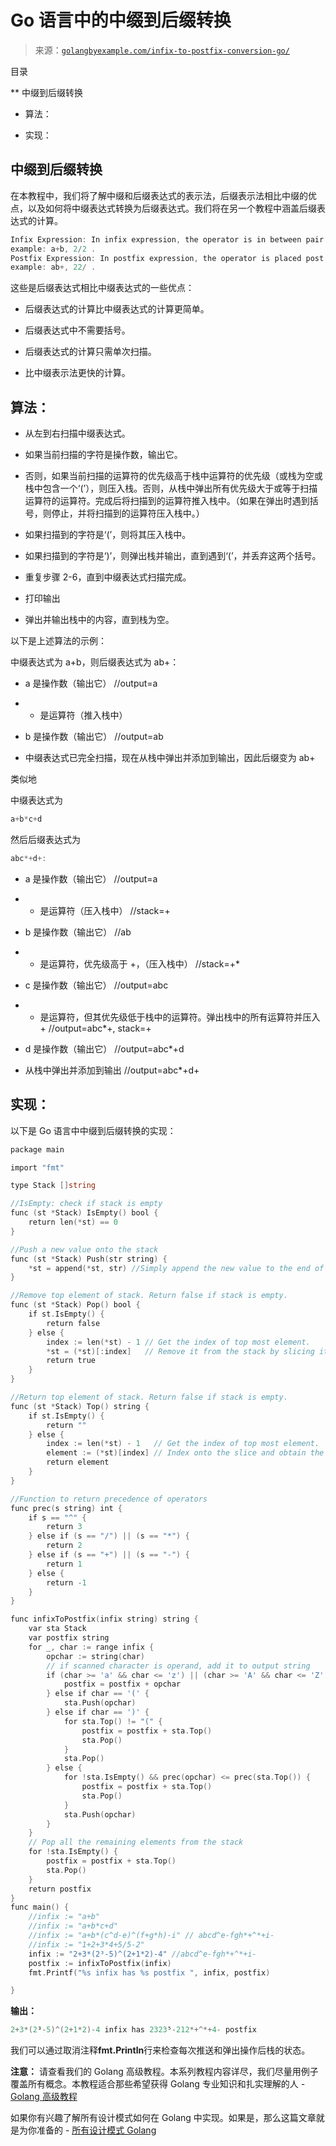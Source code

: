 <!--yml

分类：未分类

日期：2024-10-13 06:43:34

-->

# Go 语言中的中缀到后缀转换

> 来源：[`golangbyexample.com/infix-to-postfix-conversion-go/`](https://golangbyexample.com/infix-to-postfix-conversion-go/)

目录

**   中缀到后缀转换

+   算法：

+   实现：

## **中缀到后缀转换**

在本教程中，我们将了解中缀和后缀表达式的表示法，后缀表示法相比中缀的优点，以及如何将中缀表达式转换为后缀表达式。我们将在另一个教程中涵盖后缀表达式的计算。

```go
Infix Expression: In infix expression, the operator is in between pair of operands like (a op b).
example: a+b, 2/2 .
Postfix Expression: In postfix expression, the operator is placed post to both operands like (a b op).
example: ab+, 22/ . 
```

这些是后缀表达式相比中缀表达式的一些优点：

+   后缀表达式的计算比中缀表达式的计算更简单。

+   后缀表达式中不需要括号。

+   后缀表达式的计算只需单次扫描。

+   比中缀表示法更快的计算。

## **算法：**

+   从左到右扫描中缀表达式。

+   如果当前扫描的字符是操作数，输出它。

+   否则，如果当前扫描的运算符的优先级高于栈中运算符的优先级（或栈为空或栈中包含一个‘(’），则压入栈。否则，从栈中弹出所有优先级大于或等于扫描运算符的运算符。完成后将扫描到的运算符推入栈中。（如果在弹出时遇到括号，则停止，并将扫描到的运算符压入栈中。）

+   如果扫描到的字符是‘(’，则将其压入栈中。

+   如果扫描到的字符是‘)’，则弹出栈并输出，直到遇到‘(’，并丢弃这两个括号。

+   重复步骤 2-6，直到中缀表达式扫描完成。

+   打印输出

+   弹出并输出栈中的内容，直到栈为空。

以下是上述算法的示例：

中缀表达式为 a+b，则后缀表达式为 ab+：

+   a 是操作数（输出它） //output=a

+   + 是运算符（推入栈中）

+   b 是操作数（输出它） //output=ab

+   中缀表达式已完全扫描，现在从栈中弹出并添加到输出，因此后缀变为 ab+

类似地

中缀表达式为

```go
a+b*c+d
```

然后后缀表达式为

```go
abc*+d+:
```

+   a 是操作数（输出它） //output=a

+   + 是运算符（压入栈中） //stack=+

+   b 是操作数（输出它） //ab

+   * 是运算符，优先级高于 +，（压入栈中） //stack=+*

+   c 是操作数（输出它） //output=abc

+   + 是运算符，但其优先级低于栈中的运算符。弹出栈中的所有运算符并压入 + //output=abc*+, stack=+

+   d 是操作数（输出它） //output=abc*+d

+   从栈中弹出并添加到输出 //output=abc*+d+

## **实现：**

以下是 Go 语言中中缀到后缀转换的实现：

```go
package main

import "fmt"

type Stack []string

//IsEmpty: check if stack is empty
func (st *Stack) IsEmpty() bool {
    return len(*st) == 0
}

//Push a new value onto the stack
func (st *Stack) Push(str string) {
    *st = append(*st, str) //Simply append the new value to the end of the stack
}

//Remove top element of stack. Return false if stack is empty.
func (st *Stack) Pop() bool {
    if st.IsEmpty() {
        return false
    } else {
        index := len(*st) - 1 // Get the index of top most element.
        *st = (*st)[:index]   // Remove it from the stack by slicing it off.
        return true
    }
}

//Return top element of stack. Return false if stack is empty.
func (st *Stack) Top() string {
    if st.IsEmpty() {
        return ""
    } else {
        index := len(*st) - 1   // Get the index of top most element.
        element := (*st)[index] // Index onto the slice and obtain the element.
        return element
    }
}

//Function to return precedence of operators
func prec(s string) int {
    if s == "^" {
        return 3
    } else if (s == "/") || (s == "*") {
        return 2
    } else if (s == "+") || (s == "-") {
        return 1
    } else {
        return -1
    }
}

func infixToPostfix(infix string) string {
    var sta Stack
    var postfix string
    for _, char := range infix {
        opchar := string(char)
        // if scanned character is operand, add it to output string
        if (char >= 'a' && char <= 'z') || (char >= 'A' && char <= 'Z') || (char >= '0' && char <= '9') {
            postfix = postfix + opchar
        } else if char == '(' {
            sta.Push(opchar)
        } else if char == ')' {
            for sta.Top() != "(" {
                postfix = postfix + sta.Top()
                sta.Pop()
            }
            sta.Pop()
        } else {
            for !sta.IsEmpty() && prec(opchar) <= prec(sta.Top()) {
                postfix = postfix + sta.Top()
                sta.Pop()
            }
            sta.Push(opchar)
        }
    }
    // Pop all the remaining elements from the stack
    for !sta.IsEmpty() {
        postfix = postfix + sta.Top()
        sta.Pop()
    }
    return postfix
}
func main() {
    //infix := "a+b"
    //infix := "a+b*c+d"
    //infix := "a+b*(c^d-e)^(f+g*h)-i" // abcd^e-fgh*+^*+i-
    //infix := "1+2+3*4+5/5-2"
    infix := "2+3*(2³-5)^(2+1*2)-4" //abcd^e-fgh*+^*+i-
    postfix := infixToPostfix(infix)
    fmt.Printf("%s infix has %s postfix ", infix, postfix)

}
```

**输出：**

```go
2+3*(2³-5)^(2+1*2)-4 infix has 2323⁵-212*+^*+4- postfix
```

我们可以通过取消注释**fmt.Println**行来检查每次推送和弹出操作后栈的状态。

**注意：** 请查看我们的 Golang 高级教程。本系列教程内容详尽，我们尽量用例子覆盖所有概念。本教程适合那些希望获得 Golang 专业知识和扎实理解的人 - [Golang 高级教程](https://golangbyexample.com/golang-comprehensive-tutorial/)

如果你有兴趣了解所有设计模式如何在 Golang 中实现。如果是，那么这篇文章就是为你准备的 - [所有设计模式 Golang](https://golangbyexample.com/all-design-patterns-golang/)



